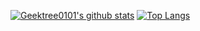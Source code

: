 [![Geektree0101's github stats](https://github-readme-stats.vercel.app/api?username=Geektree0101)](https://github.com/Geektree0101/github-readme-stats)
[![Top Langs](https://github-readme-stats.vercel.app/api/top-langs/?username=Geektree0101&layout=compact)](https://github.com/Geektree0101/github-readme-stats)
